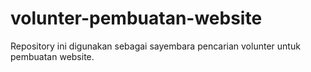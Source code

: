 # volunter-pembuatan-website
Repository ini digunakan sebagai sayembara pencarian volunter untuk pembuatan website.
